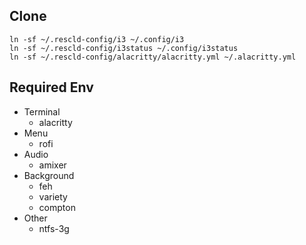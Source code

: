 ## Clone
```
ln -sf ~/.rescld-config/i3 ~/.config/i3
ln -sf ~/.rescld-config/i3status ~/.config/i3status
ln -sf ~/.rescld-config/alacritty/alacritty.yml ~/.alacritty.yml
```

## Required Env
- Terminal
	- alacritty
- Menu
	- rofi
- Audio
	- amixer
- Background
	- feh
	- variety
	- compton
- Other
	- ntfs-3g
